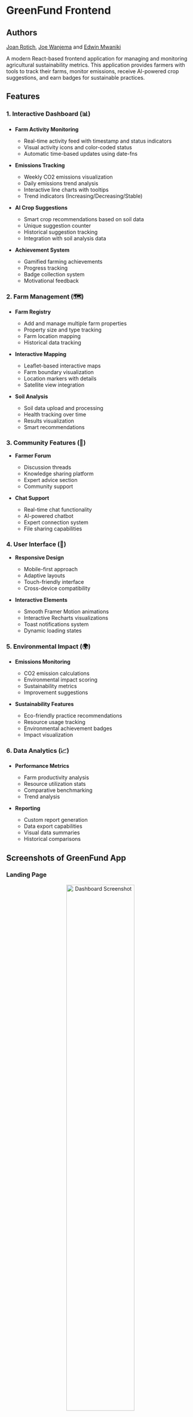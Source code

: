 # GreenFund Frontend

## Authors
[Joan Rotich](https://github.com/joan-pookie), [Joe Wanjema](https://github.com/Jwanjema) and [Edwin Mwaniki](https://github.com/edwin3v3/)

A modern React-based frontend application for managing and monitoring agricultural sustainability metrics. This application provides farmers with tools to track their farms, monitor emissions, receive AI-powered crop suggestions, and earn badges for sustainable practices.

## Features

### 1. Interactive Dashboard (📊)

- **Farm Activity Monitoring**
  - Real-time activity feed with timestamp and status indicators
  - Visual activity icons and color-coded status
  - Automatic time-based updates using date-fns
- **Emissions Tracking**

  - Weekly CO2 emissions visualization
  - Daily emissions trend analysis
  - Interactive line charts with tooltips
  - Trend indicators (Increasing/Decreasing/Stable)

- **AI Crop Suggestions**

  - Smart crop recommendations based on soil data
  - Unique suggestion counter
  - Historical suggestion tracking
  - Integration with soil analysis data

- **Achievement System**
  - Gamified farming achievements
  - Progress tracking
  - Badge collection system
  - Motivational feedback

### 2. Farm Management (🗺️)

- **Farm Registry**

  - Add and manage multiple farm properties
  - Property size and type tracking
  - Farm location mapping
  - Historical data tracking

- **Interactive Mapping**

  - Leaflet-based interactive maps
  - Farm boundary visualization
  - Location markers with details
  - Satellite view integration

- **Soil Analysis**
  - Soil data upload and processing
  - Health tracking over time
  - Results visualization
  - Smart recommendations

### 3. Community Features (👥)

- **Farmer Forum**

  - Discussion threads
  - Knowledge sharing platform
  - Expert advice section
  - Community support

- **Chat Support**
  - Real-time chat functionality
  - AI-powered chatbot
  - Expert connection system
  - File sharing capabilities

### 4. User Interface (📱)

- **Responsive Design**

  - Mobile-first approach
  - Adaptive layouts
  - Touch-friendly interface
  - Cross-device compatibility

- **Interactive Elements**
  - Smooth Framer Motion animations
  - Interactive Recharts visualizations
  - Toast notifications system
  - Dynamic loading states

### 5. Environmental Impact (🌍)

- **Emissions Monitoring**

  - CO2 emission calculations
  - Environmental impact scoring
  - Sustainability metrics
  - Improvement suggestions

- **Sustainability Features**
  - Eco-friendly practice recommendations
  - Resource usage tracking
  - Environmental achievement badges
  - Impact visualization

### 6. Data Analytics (📈)

- **Performance Metrics**

  - Farm productivity analysis
  - Resource utilization stats
  - Comparative benchmarking
  - Trend analysis

- **Reporting**
  - Custom report generation
  - Data export capabilities
  - Visual data summaries
  - Historical comparisons

## Screenshots of GreenFund App
### Landing Page
<p align="center">
  <img src="./public/screenshots/gf-landing-page-screenshot.jpg" alt="Dashboard Screenshot" width="60%">
</p>

| **Farmer's Dashboard** | **Farms** |
|--------------------------|--------------------|
| <img src="./public/screenshots/gf-dashboard-screenshot.jpg" alt="Dashboard Overview" width="87%"/> | <img src="./public/screenshots/gf-farms-screenshot.jpg" alt="Farm Analytics" width="97%"/> |

| **Farm Details** | **Farm - Soil Analysis** |
|--------------------------|--------------------|
| <img src="./public/screenshots/gf-farmdetails-screenshot.jpg" alt="Dashboard Overview" width="94%"/> | <img src="./public/screenshots/gf-soilanalysis-screenshot.jpg" alt="Farm Analytics" width="98%"/> |

## Tech Stack

- **Framework:** React 18
- **Build Tool:** Vite
- **Routing:** React Router DOM v6
- **Styling:** TailwindCSS
- **State Management:** React Context
- **API Integration:** Axios
- **Testing:** Jest + React Testing Library
- **Data Visualization:** Recharts
- **Maps:** React Leaflet
- **Animation:** Framer Motion
- **Date Handling:** date-fns
- **Icons:** React Icons

## Prerequisites

- Node.js (v18 or higher)
- npm (v9 or higher)

## Installation

1. Clone the repository:

   ```bash
   git clone https://github.com/Jwanjema/GreenFund-test-Frontend.git
   cd GreenFund-test-Frontend
   ```

2. Install dependencies:

   ```bash
   npm install
   ```

3. Start the development server:
   ```bash
   npm run dev
   ```

The application will be available at `http://localhost:5173` by default.

## Available Scripts

- `npm run dev` - Start development server
- `npm run build` - Build for production
- `npm run preview` - Preview production build
- `npm test` - Run tests
- `npm run test:watch` - Run tests in watch mode

## Project Structure

```
GreenFund-test-Frontend/
├── src/
│   ├── assets/          # Static assets
│   ├── components/      # Reusable components
│   ├── contexts/        # React contexts (Auth, etc.)
│   ├── pages/          # Page components
│   ├── services/       # API services
│   ├── __tests__/      # Test files
│   ├── App.jsx         # Root component
│   └── main.jsx        # Entry point
├── public/             # Public assets
├── vite.config.js      # Vite configuration
├── tailwind.config.js  # TailwindCSS configuration
├── jest.config.js      # Jest configuration
└── package.json        # Project dependencies
```

## Testing

The project uses Jest and React Testing Library for testing. Tests are located in the `src/__tests__` directory.

- Unit tests for components
- Integration tests for pages
- Mock implementations for external services
- Testing utilities and setup files

To run tests:

```bash
npm test          # Run all tests
npm run test:watch   # Run tests in watch mode
```

## Key Components

1. **Dashboard**

   - Overview of farm metrics
   - Activity feed
   - Statistics cards
   - Emissions charts

2. **StatCard**

   - Reusable statistics display
   - Dynamic charts
   - Trend indicators

3. **ActivityItem**
   - Activity feed items
   - Status indicators
   - Timestamp display

## API Integration

The application uses Axios for API communication. API client configuration can be found in `src/services/api.js`.

Main endpoints:

- `/farms/` - Farm management
- `/badges/` - Achievement badges
- `/activities/` - User activities
- `/soil/` - Soil analysis data

## Styling

- TailwindCSS for utility-first styling
- Custom color schemes and typography
- Responsive design breakpoints

## Contributing

1. Fork the repository
2. Create your feature branch (`git checkout -b feature/AmazingFeature`)
3. Commit your changes (`git commit -m 'Add some AmazingFeature'`)
4. Push to the branch (`git push origin feature/AmazingFeature`)
5. Open a Pull Request

## Environment Variables

Create a `.env` file in the root directory with the following variables:

```env
VITE_API_BASE_URL=your_api_base_url
```

## Browser Support

- Chrome (last 2 versions)
- Firefox (last 2 versions)
- Safari (last 2 versions)
- Edge (last 2 versions)

## License

This project is licensed under the MIT License - see the LICENSE file for details.

